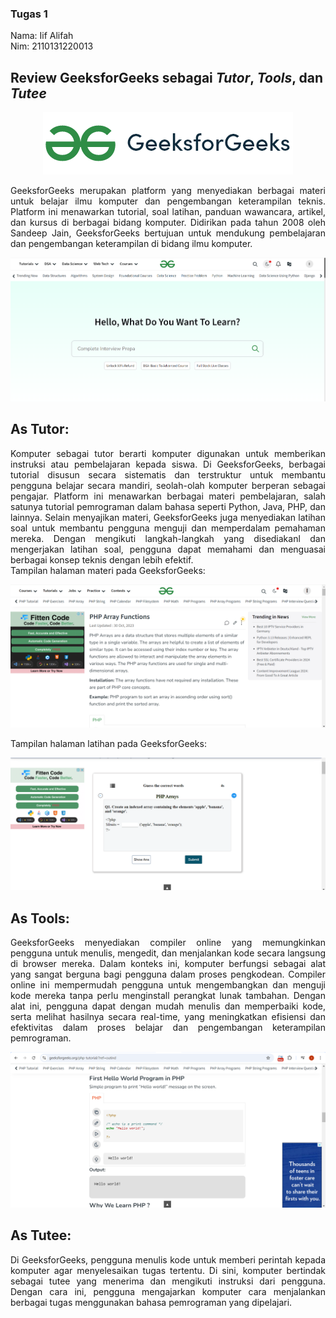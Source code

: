 ### Tugas 1
Nama: Iif Alifah<br>
Nim: 2110131220013

Review GeeksforGeeks sebagai <i>Tutor</i>, <i>Tools</i>, dan <i>Tutee</i> 
---


<center><img src="logo.png" alt="Logo" /></center>

<p align="justify">
GeeksforGeeks merupakan platform yang menyediakan berbagai materi untuk belajar ilmu komputer dan pengembangan keterampilan teknis. Platform ini menawarkan tutorial, soal latihan, panduan wawancara, artikel, dan kursus di berbagai bidang komputer. Didirikan pada tahun 2008 oleh Sandeep Jain, GeeksforGeeks bertujuan untuk mendukung pembelajaran dan pengembangan keterampilan di bidang ilmu komputer.
</p>

<center><img src="tampilan.png" alt="Tampilan" /></center>

As Tutor:
---

<p align="justify">
Komputer sebagai tutor berarti komputer digunakan untuk memberikan instruksi atau pembelajaran kepada siswa. Di GeeksforGeeks, berbagai tutorial disusun secara sistematis dan terstruktur untuk membantu pengguna belajar secara mandiri, seolah-olah komputer berperan sebagai pengajar. Platform ini menawarkan berbagai materi pembelajaran, salah satunya tutorial pemrograman dalam bahasa seperti Python, Java, PHP, dan lainnya. Selain menyajikan materi, GeeksforGeeks juga menyediakan latihan soal untuk membantu pengguna menguji dan memperdalam pemahaman mereka. Dengan mengikuti langkah-langkah yang disediakanl dan mengerjakan latihan soal, pengguna dapat memahami dan menguasai berbagai konsep teknis dengan lebih efektif. <br>
Tampilan halaman materi pada GeeksforGeeks:
<center><img src="materi.png" alt="Materi" /></center>

Tampilan halaman latihan pada GeeksforGeeks:
<center><img src="latihan.png" alt="Latihan" /></center>
 </p>


As Tools:
---
<p align="justify">
GeeksforGeeks menyediakan compiler online yang memungkinkan pengguna untuk menulis, mengedit, dan menjalankan kode secara langsung di browser mereka. Dalam konteks ini, komputer berfungsi sebagai alat yang sangat berguna bagi pengguna dalam proses pengkodean. Compiler online ini mempermudah pengguna untuk mengembangkan dan menguji kode mereka tanpa perlu menginstall perangkat lunak tambahan. Dengan alat ini, pengguna dapat dengan mudah menulis dan memperbaiki kode, serta melihat hasilnya secara real-time, yang meningkatkan efisiensi dan efektivitas dalam proses belajar dan pengembangan keterampilan pemrograman.
<center><img src="compiler.png" alt="Compiler" /></center>
</p>

As Tutee:
---
<p align="justify">
Di GeeksforGeeks, pengguna menulis kode untuk memberi perintah kepada komputer agar menyelesaikan tugas tertentu. Di sini, komputer bertindak sebagai tutee yang menerima dan mengikuti instruksi dari pengguna. Dengan cara ini, pengguna mengajarkan komputer cara menjalankan berbagai tugas menggunakan bahasa pemrograman yang dipelajari.

</p>